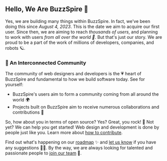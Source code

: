 ## Hello, We Are BuzzSpire 👋

Yes, we are building many things within BuzzSpire. In fact, we've been doing this since *August 4, 2023*. This is the date we aim to acquire our first user. Since then, we are aiming to reach *thousands of users*, and planning to work with users *from all over the world 🤯*. But that's just our story. We are proud to be a part of the work of millions of developers, companies, and robots 🪐.

### 🍿 An Interconnected Community

The community of web designers and developers is the 💗 heart of BuzzSpire and fundamental to how we build software today. See for yourself:

- BuzzSpire's users aim to form a community coming from all around the world 🌍
- Projects built on BuzzSpire aim to receive numerous collaborations and contributions 🚀

So, how about you in terms of open source? Yes? Great, you rock! 🎸 Not yet? We can help you get started! Web design and development is done by people just like you. Learn more about [how to contribute](https://opensource.guide/).

Find out what's happening on our [roadmap](https://buzzspire.net/roadmap) ✨ and [let us know](https://buzzspire.net/feedback) if you have any suggestions 🙇‍♂️. By the way, we are always looking for talented and passionate people to [join our team](https://buzzspire.net/careers) 🙌.
